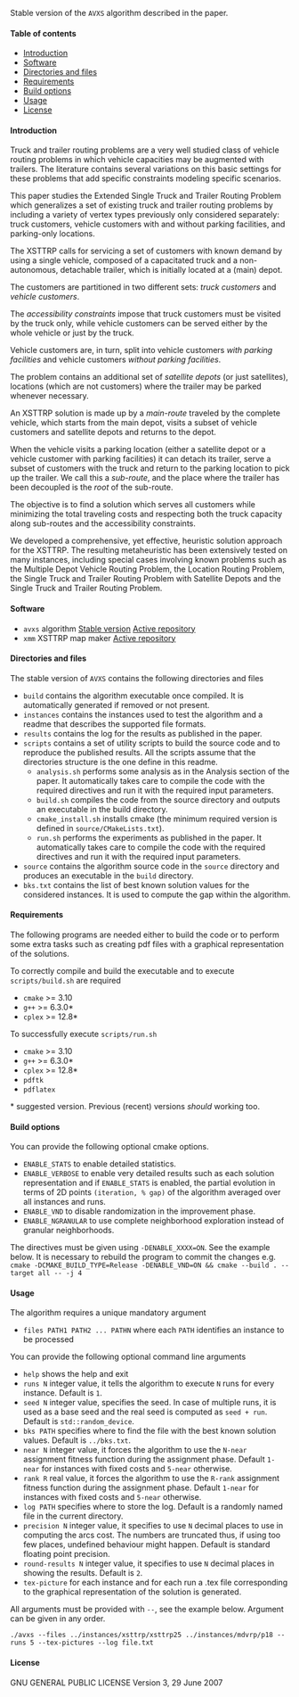 Stable version of the `AVXS` algorithm described in the paper.

#### Table of contents
<!--ts-->
   * [Introduction](#introduction)
   * [Software](#software)
   * [Directories and files](#directories-and-files)
   * [Requirements](#requirements)
   * [Build options](#build-options)
   * [Usage](#usage)
   * [License](#license)
<!--te-->

#### Introduction
Truck and trailer routing problems are a very well studied class of vehicle routing problems in which vehicle capacities may be augmented with trailers. The literature contains several variations on this basic settings for these problems that add specific constraints modeling specific scenarios.


This paper studies the Extended Single Truck and Trailer Routing Problem which generalizes a set of existing truck and trailer routing problems by including a variety of vertex types previously only considered separately: truck customers, vehicle customers with and without parking facilities, and parking-only locations.


The XSTTRP calls for servicing a set of customers with known demand by using a single vehicle, composed of a capacitated truck and a non-autonomous, detachable trailer, which is initially located at a (main) depot.


The customers are partitioned in two different sets: *truck customers* and *vehicle customers*.


The *accessibility constraints* impose that truck customers must be visited by the truck only, while vehicle customers can be served either by the whole vehicle or just by the truck.


Vehicle customers are, in turn, split into vehicle customers *with parking facilities* and vehicle customers *without parking facilities*.


The problem contains an additional set of *satellite depots* (or just satellites), locations (which are not customers) where the trailer may be parked whenever necessary.


An XSTTRP solution is made up by a *main-route* traveled by the complete vehicle, which starts from the main depot, visits a subset of vehicle customers and satellite depots and returns to the depot.


When the vehicle visits a parking location (either a satellite depot or a vehicle customer with parking facilities) it can detach its trailer, serve a subset of customers with the truck and return to the parking location to pick up the trailer. We call this a *sub-route*, and the place where the trailer has been decoupled is the *root* of the sub-route.


The objective is to find a solution which serves all customers while minimizing the total traveling costs and respecting both the truck capacity along sub-routes and the accessibility constraints.


We developed a comprehensive, yet effective, heuristic solution approach for the XSTTRP. The resulting metaheuristic has been extensively tested on many instances, including special cases involving known problems such as the Multiple Depot Vehicle Routing Problem, the Location Routing Problem, the Single Truck and Trailer Routing Problem with Satellite Depots and the Single Truck and Trailer Routing Problem.

#### Software
- `avxs` algorithm [Stable version](https://github.com/acco93/avxs/archive/master.zip) [Active repository](#)
- `xmm` XSTTRP map maker [Active repository](https://github.com/acco93/xmm)

#### Directories and files
The stable version of `AVXS` contains the following directories and files
- `build` contains the algorithm executable once compiled. It is automatically generated if removed or not present.
- `instances` contains the instances used to test the algorithm and a readme that describes the supported file formats. 
- `results` contains the log for the results as published in the paper.
- `scripts` contains a set of utility scripts to build the source code and to reproduce the published results.
 All the scripts assume that the directories structure is the one define in this readme. 
  - `analysis.sh` performs some analysis as in the Analysis section of the paper. It automatically takes care to compile the code with the required directives and run it with the required input parameters.
  - `build.sh` compiles the code from the source directory and outputs an executable in the build directory.
  - `cmake_install.sh` installs cmake (the minimum required version is defined in `source/CMakeLists.txt`).
  - `run.sh` performs the experiments as published in the paper. It automatically takes care to compile the code with the required directives and run it with the required input parameters.
- `source` contains the algorithm source code in the `source` directory and produces an executable in the `build` directory.
- `bks.txt` contains the list of best known solution values for the considered instances. It is used to compute the gap within the algorithm.

#### Requirements
The following programs are needed either to build the code or to perform some extra tasks such as creating pdf files with a graphical representation of the solutions.

To correctly compile and build the executable and to execute `scripts/build.sh` are required
- `cmake` >= 3.10
- `g++` >= 6.3.0*
- `cplex` >= 12.8*

To successfully execute `scripts/run.sh`
- `cmake` >= 3.10
- `g++` >= 6.3.0*
- `cplex` >= 12.8*
- `pdftk`
- `pdflatex`


\* suggested version. Previous (recent) versions *should* working too.

#### Build options
You can provide the following optional cmake options.
- `ENABLE_STATS` to enable detailed statistics.
- `ENABLE_VERBOSE` to enable very detailed results such as each solution representation and if `ENABLE_STATS` is enabled, the partial evolution in terms of 2D points `(iteration, % gap)` of the algorithm averaged over all instances and runs.
- `ENABLE_VND` to disable randomization in the improvement phase.
- `ENABLE_NGRANULAR` to use complete neighborhood exploration instead of granular neighborhoods.

The directives must be given using `-DENABLE_XXXX=ON`. See the example below.
It is necessary to rebuild the program to commit the changes e.g. `cmake -DCMAKE_BUILD_TYPE=Release -DENABLE_VND=ON && cmake --build . --target all -- -j 4`


#### Usage
The algorithm requires a unique mandatory argument
- `files PATH1 PATH2 ... PATHN` where each `PATH` identifies an instance to be processed

You can provide the following optional command line arguments
- `help` shows the help and exit
- `runs N` integer value, it tells the algorithm to execute `N` runs for every instance. Default is `1`.
- `seed N` integer value, specifies the seed. In case of multiple runs, it is used as a base seed and the real seed is computed as `seed + run`. Default is `std::random_device`.
- `bks PATH` specifies where to find the file with the best known solution values. Default is `../bks.txt`.
- `near N` integer value, it forces the algorithm to use the `N-near` assignment fitness function during the assignment phase. Default `1-near` for instances with fixed costs and `5-near` otherwise.
- `rank R` real value, it forces the algorithm to use the `R-rank` assignment fitness function during the assignment phase. Default `1-near` for instances with fixed costs and `5-near` otherwise.
- `log PATH` specifies where to store the log. Default is a randomly named file in the current directory.
- `precision N` integer value, it specifies to use `N` decimal places to use in computing the arcs cost. The numbers are truncated thus, if using too few places, undefined behaviour might happen. Default is standard floating point precision.
- `round-results N` integer value, it specifies to use `N` decimal places in showing the results. Default is `2`.
- `tex-picture` for each instance and for each run a .tex file corresponding to the graphical representation of the solution is generated.

All arguments must be provided with `--`, see the example below. Argument can be given in any order.

`./avxs --files ../instances/xsttrp/xsttrp25 ../instances/mdvrp/p18 --runs 5 --tex-pictures --log file.txt`

#### License
GNU GENERAL PUBLIC LICENSE
Version 3, 29 June 2007
